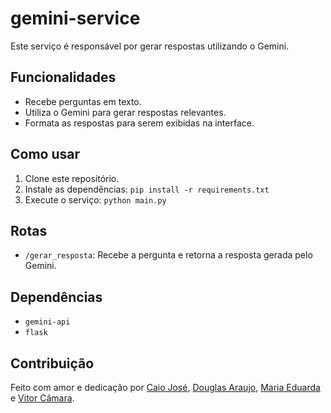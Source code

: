 # gemini-service

Este serviço é responsável por gerar respostas utilizando o Gemini.

## Funcionalidades

* Recebe perguntas em texto.
* Utiliza o Gemini para gerar respostas relevantes.
* Formata as respostas para serem exibidas na interface.

## Como usar

1. Clone este repositório.
2. Instale as dependências: `pip install -r requirements.txt`
3. Execute o serviço: `python main.py`

## Rotas

* `/gerar_resposta`: Recebe a pergunta e retorna a resposta gerada pelo Gemini.

## Dependências

* `gemini-api`
* `flask`

## Contribuição

Feito com amor e dedicação por [Caio José](https://github.com/caiojslv), [Douglas Araujo](https://github.com/araujodgdev), [Maria Eduarda](https://github.com/dudaferreir) e [Vitor Câmara](https://github.com/vithorcamara).